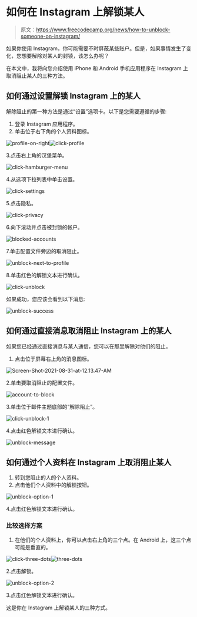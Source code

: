 # 如何在 Instagram 上解锁某人

> 原文：<https://www.freecodecamp.org/news/how-to-unblock-someone-on-instagram/>

如果你使用 Instagram，你可能需要不时屏蔽某些账户。但是，如果事情发生了变化，您想要解除对某人的封锁，该怎么办呢？

在本文中，我将向您介绍使用 iPhone 和 Android 手机应用程序在 Instagram 上取消阻止某人的三种方法。

## 如何通过设置解锁 Instagram 上的某人

解除阻止的第一种方法是通过“设置”选项卡。以下是您需要遵循的步骤:

1.  登录 Instagram 应用程序。
2.  单击位于右下角的个人资料图标。

![profile-on-right](img/83ef3768f0c7132d6ca2879a1f82f34f.png)![click-profile](img/9604f19e689de1fc254f027aa80676b2.png)

3.点击右上角的汉堡菜单。

![click-hamburger-menu](img/d76a04688fd699ae5c21caa0cd7d4018.png)

4.从选项下拉列表中单击设置。

![click-settings](img/da9c07f61216de6f6ddf5670a8553bd3.png)

5.点击隐私。

![click-privacy](img/6efc88cc81440e98acbcbb4c8cd5ef64.png)

6.向下滚动并点击被封锁的帐户。

![blocked-accounts](img/ce17fc5ee40623fc8c7b5e10409a8440.png)

7.单击配置文件旁边的取消阻止。

![unblock-next-to-profile](img/269e35cb2a004535c7d095f0f221de9b.png)

8.单击红色的解锁文本进行确认。

![click-unblock](img/2d8e06633a0ea1cc25892ff41ae92246.png)

如果成功，您应该会看到以下消息:

![unblock-success](img/f36fec87604bdc06a042c182db2da70d.png)

## 如何通过直接消息取消阻止 Instagram 上的某人

如果您已经通过直接消息与某人通信，您可以在那里解除对他们的阻止。

1.  点击位于屏幕右上角的消息图标。

![Screen-Shot-2021-08-31-at-12.13.47-AM](img/ee9d0f35500b13d14eb400518b3c398e.png)

2.单击要取消阻止的配置文件。

![account-to-block](img/da261fdd75108d75aa00c3e850862b52.png)

3.单击位于邮件主题底部的“解除阻止”。

![click-unblock-1](img/6faa1c5e5626f7d8848353c40c0640b0.png)

4.点击红色解锁文本进行确认。

![unblock-message](img/fe100cd2e3abac18bcfc741653965cd3.png)

## 如何通过个人资料在 Instagram 上取消阻止某人

1.  转到您阻止的人的个人资料。
2.  点击他们个人资料中的解锁按钮。

![unblock-option-1](img/10102febe52ecbbc9dc5a48fd2d6d536.png)

4.点击红色解锁文本进行确认。

### 比较选择方案

1.  在他们的个人资料上，你可以点击右上角的三个点。在 Android 上，这三个点可能是垂直的。

![click-three-dots](img/393ce9b99d41faf75835ebedce3220af.png)![three-dots](img/a45cd1fa8443af35ced4b5114b670d54.png)

2.点击解锁。

![unblock-option-2](img/793678d1ab35a3d0108b8bb3c65af008.png)

3.点击红色解锁文本进行确认。

这是你在 Instagram 上解锁某人的三种方式。